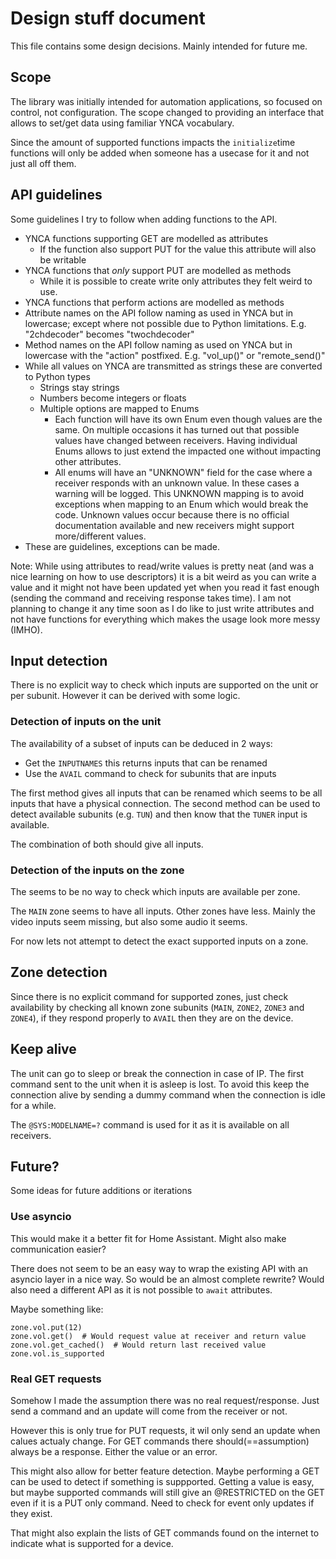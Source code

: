 # Design stuff document

This file contains some design decisions. Mainly intended for future me.

## Scope

The library was initially intended for automation applications, so focused on control, not configuration.
The scope changed to providing an interface that allows to set/get data using familiar YNCA vocabulary.

Since the amount of supported functions impacts the `initialize`time functions will only be added when someone has a usecase for it and not just all off them.

## API guidelines

Some guidelines I try to follow when adding functions to the API.

* YNCA functions supporting GET are modelled as attributes
    * If the function also support PUT for the value this attribute will also be writable
* YNCA functions that _only_ support PUT are modelled as methods
    * While it is possible to create write only attributes they felt weird to use.
* YNCA functions that perform actions are modelled as methods
* Attribute names on the API follow naming as used in YNCA but in lowercase; except where not possible due to Python limitations. E.g. "2chdecoder" becomes "twochdecoder"
* Method names on the API follow naming as used on YNCA but in lowercase with the "action" postfixed. E.g. "vol_up()" or "remote_send()"
* While all values on YNCA are transmitted as strings these are converted to Python types
    * Strings stay strings
    * Numbers become integers or floats
    * Multiple options are mapped to Enums
        * Each function will have its own Enum even though values are the same. On multiple occasions it has turned out that possible values have changed between receivers. Having individual Enums allows to just extend the impacted one without impacting other attributes.
        * All enums will have an "UNKNOWN" field for the case where a receiver responds with an unknown value. In these cases a warning will be logged. This UNKNOWN mapping is to avoid exceptions when mapping to an Enum which would break the code. Unknown values occur because there is no official documentation available and new receivers might support more/different values.
 * These are guidelines, exceptions can be made.

Note:
While using attributes to read/write values is pretty neat (and was a nice learning on how to use descriptors) it is a bit weird as you can write a value and it might not have been updated yet when you read it fast enough (sending the command and receiving response takes time). I am not planning to change it any time soon as I do like to just write attributes and not have functions for everything which makes the usage look more messy (IMHO).

## Input detection

There is no explicit way to check which inputs are supported on the unit or per subunit.
However it can be derived with some logic.


### Detection of inputs on the unit

The availability of a subset of inputs can be deduced in 2 ways:
 * Get the `INPUTNAMES` this returns inputs that can be renamed
 * Use the `AVAIL` command to check for subunits that are inputs

The first method gives all inputs that can be renamed which seems to be all inputs that have a physical connection.
The second method can be used to detect available subunits (e.g. `TUN`) and then know that the `TUNER` input is available.

The combination of both should give all inputs.


### Detection of the inputs on the zone

The seems to be no way to check which inputs are available per zone.

The `MAIN` zone seems to have all inputs. Other zones have less. Mainly the video inputs seem missing, but also some audio it seems.

For now lets not attempt to detect the exact supported inputs on a zone.


## Zone detection

Since there is no explicit command for supported zones, just check availability by checking all known zone subunits (`MAIN`, `ZONE2`, `ZONE3` and `ZONE4`), if they respond properly to `AVAIL` then they are on the device.


## Keep alive

The unit can go to sleep or break the connection in case of IP.
The first command sent to the unit when it is asleep is lost.
To avoid this keep the connection alive by sending a dummy command when the connection is idle for a while.

The `@SYS:MODELNAME=?` command is used for it as it is available on all receivers.

## Future?

Some ideas for future additions or iterations

### Use asyncio

This would make it a better fit for Home Assistant. Might also make communication easier?

There does not seem to be an easy way to wrap the existing API with an asyncio layer in a nice way. So would be an almost complete rewrite?
Would also need a different API as it is not possible to `await` attributes.

Maybe something like:
```
zone.vol.put(12)
zone.vol.get()  # Would request value at receiver and return value
zone.vol.get_cached()  # Would return last received value
zone.vol.is_supported
```

### Real GET requests

Somehow I made the assumption there was no real request/response. Just send a command and an update will come from the receiver or not.

However this is only true for PUT requests, it wil only send an update when calues actualy change.
For GET commands there should(==assumption) always be a response. Either the value or an error.

This might also allow for better feature detection. Maybe performing a GET can be used to detect if something is suppported.
Getting a value is easy, but maybe supported commands will still give an @RESTRICTED on the GET even if it is a PUT only command.
Need to check for event only updates if they exist.

That might also explain the lists of GET commands found on the internet to indicate what is supported for a device.
